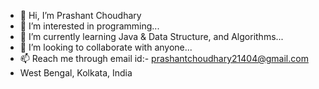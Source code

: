 - 👋 Hi, I’m Prashant Choudhary
- 👀 I’m interested in programming...
- 🌱 I’m currently learning Java & Data Structure, and Algorithms...
- 💞️ I’m looking to collaborate with anyone...
- 📫 Reach me through email id:- prashantchoudhary21404@gmail.com
-    West Bengal, Kolkata, India

<!---
Prashantkr04/Prashantkr04 is a ✨ special ✨ repository because its `README.md` (this file) appears on your GitHub profile.
You can click the Preview link to take a look at your changes.
--->
